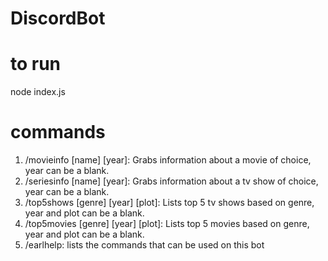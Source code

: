 # DiscordBot

# to run
node index.js

# commands
1. /movieinfo [name] [year]: Grabs information about a movie of choice, year can be a blank.
2. /seriesinfo [name] [year]: Grabs information about a tv show of choice, year can be a blank.
3. /top5shows [genre] [year] [plot]: Lists top 5 tv shows based on genre, year and plot can be a blank.
4. /top5movies [genre] [year] [plot]: Lists top 5 movies based on genre, year and plot can be a blank.
5. /earlhelp: lists the commands that can be used on this bot